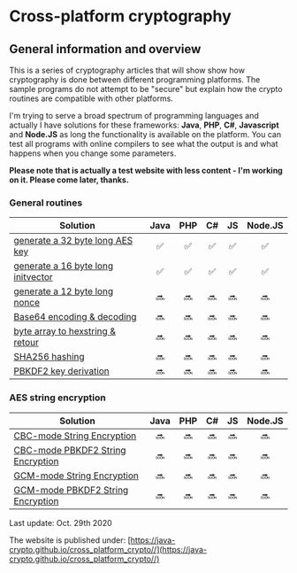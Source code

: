 Cross-platform cryptography
===============
General information and overview
---------------

This is a series of cryptography articles that will show show how cryptography is done between different programming platforms. The sample programs do not attempt to be "secure" but explain how the crypto routines are compatible with other platforms.

I'm trying to serve a broad spectrum of programming languages and actually I have solutions for these  frameworks: **Java**, **PHP**, **C#**, **Javascript** and **Node.JS**  as long the functionality is available on the platform. You can test all programs with online compilers to see what the output is and what happens when you change some parameters.

**Please note that is actually a test website with less content - I'm working on it. Please come later, thanks.**

### General routines ###

| Solution | Java | PHP | C# | JS | Node.JS | 
| ------ | :---: | :----: | :---: | :--: | :--: | 
| [generate a 32 byte long AES key](generateaeskey.md) | :white_check_mark: | :white_check_mark: | :white_check_mark: | :white_check_mark: | :white_check_mark: |
| [generate a 16 byte long initvector](generateinitvector.md) | :white_check_mark: | :white_check_mark: | :white_check_mark: | :white_check_mark: | :white_check_mark: |
| [generate a 12 byte long nonce](generatenonce.html) | :soon: | :soon: | :soon: | :soon: | :soon: |
| [Base64 encoding & decoding](base64encoding.html) | :soon: | :soon: | :soon: | :soon: | :soon: |
| [byte array to hexstring & retour](bytearray.html) | :soon: | :soon: | :soon: | :soon: | :soon: |
| [SHA256 hashing](sha256.html) | :soon: | :soon: | :soon: | :soon: | :soon: |
| [PBKDF2 key derivation](pbkdf2.html) | :soon: | :soon: | :soon: | :soon: | :soon: |

### AES string encryption ###

| Solution | Java | PHP | C# | JS | Node.JS |
| ------ | :------: | :----: | :---: | :--: | :--: |
| [CBC-mode String Encryption](aescbcstring.html) | :soon: | :soon: | :soon: | :soon: | :soon: |
| [CBC-mode PBKDF2 String Encryption](aescbcpbkdf2string.html) | :soon: | :soon: | :soon: | :soon: | :soon: |
| [GCM-mode String Encryption](aesgcmstring.html) | :soon: | :soon: | :soon: | :soon: | :soon: |
| [GCM-mode PBKDF2 String Encryption](aesgcmpbkdf2string.html) | :soon: | :soon: | :soon: | :soon: | :soon: |

Last update: Oct. 29th 2020

The website is published under:  [https://java-crypto.github.io/cross_platform_crypto//](https://java-crypto.github.io/cross_platform_crypto//)
